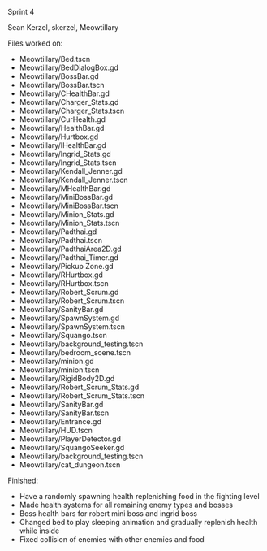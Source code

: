 Sprint 4

Sean Kerzel, skerzel, Meowtillary

Files worked on: 
- Meowtillary/Bed.tscn 
- Meowtillary/BedDialogBox.gd 
- Meowtillary/BossBar.gd 
- Meowtillary/BossBar.tscn 
- Meowtillary/CHealthBar.gd 
- Meowtillary/Charger_Stats.gd 
- Meowtillary/Charger_Stats.tscn 
- Meowtillary/CurHealth.gd 
- Meowtillary/HealthBar.gd 
- Meowtillary/Hurtbox.gd 
- Meowtillary/IHealthBar.gd 
- Meowtillary/Ingrid_Stats.gd 
- Meowtillary/Ingrid_Stats.tscn 
- Meowtillary/Kendall_Jenner.gd 
- Meowtillary/Kendall_Jenner.tscn 
- Meowtillary/MHealthBar.gd 
- Meowtillary/MiniBossBar.gd 
- Meowtillary/MiniBossBar.tscn 
- Meowtillary/Minion_Stats.gd 
- Meowtillary/Minion_Stats.tscn 
- Meowtillary/Padthai.gd 
- Meowtillary/Padthai.tscn 
- Meowtillary/PadthaiArea2D.gd 
- Meowtillary/Padthai_Timer.gd 
- Meowtillary/Pickup Zone.gd 
- Meowtillary/RHurtbox.gd 
- Meowtillary/RHurtbox.tscn 
- Meowtillary/Robert_Scrum.gd 
- Meowtillary/Robert_Scrum.tscn 
- Meowtillary/SanityBar.gd 
- Meowtillary/SpawnSystem.gd 
- Meowtillary/SpawnSystem.tscn 
- Meowtillary/Squango.tscn 
- Meowtillary/background_testing.tscn 
- Meowtillary/bedroom_scene.tscn 
- Meowtillary/minion.gd 
- Meowtillary/minion.tscn 
- Meowtillary/RigidBody2D.gd 
- Meowtillary/Robert_Scrum_Stats.gd 
- Meowtillary/Robert_Scrum_Stats.tscn 
- Meowtillary/SanityBar.gd 
- Meowtillary/SanityBar.tscn 
- Meowtillary/Entrance.gd 
- Meowtillary/HUD.tscn 
- Meowtillary/PlayerDetector.gd 
- Meowtillary/SquangoSeeker.gd 
- Meowtillary/background_testing.tscn 
- Meowtillary/cat_dungeon.tscn

Finished: 
- Have a randomly spawning health replenishing food in the fighting level 
- Made health systems for all remaining enemy types and bosses 
- Boss health bars for robert mini boss and ingrid boss 
- Changed bed to play sleeping animation and gradually replenish health while inside 
- Fixed collision of enemies with other enemies and food
